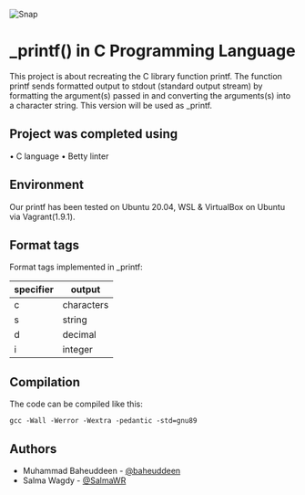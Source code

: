 ![Snap](https://user-images.githubusercontent.com/113179672/227690292-ba5c339a-276e-4afb-b278-9cafad252692.png)

# _printf() in C Programming Language

This project is about recreating the C library function printf. The function printf sends formatted output to stdout (standard output stream) by formatting the argument(s) passed in and converting the arguments(s) into a character string. This version will be used as _printf.

## Project was completed using
• C language
• Betty linter

## Environment

Our printf has been tested on Ubuntu 20.04, WSL & VirtualBox on Ubuntu via Vagrant(1.9.1).

## Format tags

Format tags implemented in _printf:

| specifier       | output               |
| --------------- | ---------------      |
| c               | characters           |
| s               | string               |
| d               | decimal              |
| i               | integer              |

## Compilation 

The code can be compiled like this:

`gcc -Wall -Werror -Wextra -pedantic -std=gnu89 `

## Authors

- Muhammad Baheuddeen - [@baheuddeen](https://github.com/baheuddeen)
- Salma Wagdy - [@SalmaWR](https://github.com/SalmaWR)
